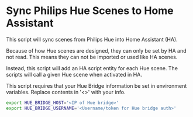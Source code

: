 # Sync Philips Hue Scenes to Home Assistant

This script will sync scenes from Philips Hue into Home Assistant (HA).

Because of how Hue scenes are designed, they can only be set by HA and
not read. This means they can not be imported or used like HA scenes.

Instead, this script will add an HA script entity for each Hue scene. The
scripts will call a given Hue scene when activated in HA.

This script requires that your Hue Bridge information be set in
environment variables. Replace contents in '<>' with your info.

```bash
export HUE_BRIDGE_HOST='<IP of Hue bridge>'
export HUE_BRIDGE_USERNAME='<Username/token for Hue bridge auth>'
```
